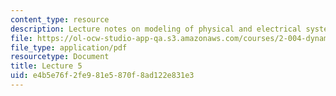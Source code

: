 ```yaml
---
content_type: resource
description: Lecture notes on modeling of physical and electrical systems.
file: https://ol-ocw-studio-app-qa.s3.amazonaws.com/courses/2-004-dynamics-and-control-ii-spring-2008/e4b5e76f2fe981e5870f8ad122e831e3_lecture_05.pdf
file_type: application/pdf
resourcetype: Document
title: Lecture 5
uid: e4b5e76f-2fe9-81e5-870f-8ad122e831e3
---
```

